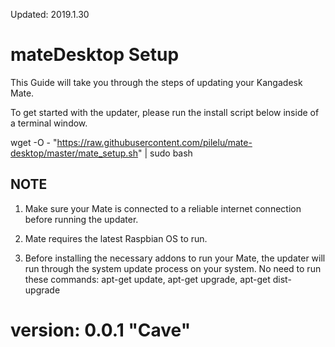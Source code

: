 Updated: 2019.1.30
# mateDesktop Setup

This Guide will take you through the steps of updating your Kangadesk Mate.

To get started with the updater, please run the install script below inside of a terminal window.

wget -O - "https://raw.githubusercontent.com/pilelu/mate-desktop/master/mate_setup.sh" | sudo bash

NOTE
----------------------
1. Make sure your Mate is connected to a reliable internet connection before running the updater.

1. Mate requires the latest Raspbian OS to run.

2. Before installing the necessary addons to run your Mate, the updater will run through the system update process on your system. No need to run these commands: apt-get update, apt-get upgrade, apt-get dist-upgrade

# version: 0.0.1 "Cave"
